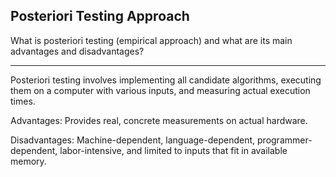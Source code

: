 ## Posteriori Testing Approach

What is posteriori testing (empirical approach) and what are its main advantages and disadvantages?

---

Posteriori testing involves implementing all candidate algorithms, executing them on a computer with various inputs, and measuring actual execution times.

Advantages: Provides real, concrete measurements on actual hardware.

Disadvantages: Machine-dependent, language-dependent, programmer-dependent, labor-intensive, and limited to inputs that fit in available memory.


